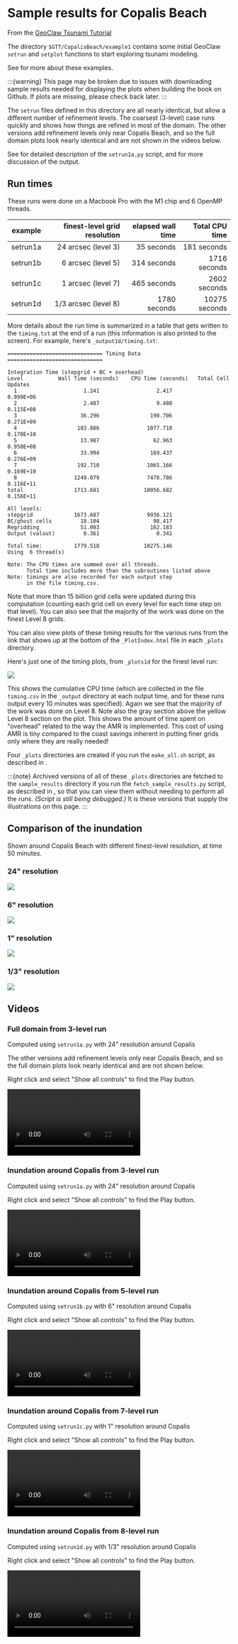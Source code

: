 # Sample results for Copalis Beach

From the
[GeoClaw Tsunami Tutorial](https://rjleveque.github.io/geoclaw_tsunami_tutorial)

The directory `$GTT/CopalisBeach/example1`
contains some initial GeoClaw `setrun` and `setplot` functions to start
exploring tsunami modeling.

See [](README) for more about these examples.

:::{warning}
This page may be broken due to issues with downloading sample results
needed for displaying the plots when building the book on Github.
If plots are missing, please check back later.
:::

The `setrun` files defined in this directory are all nearly identical, but
allow a different number of refinement levels.  The coarsest (3-level) case
runs quickly and shows how things are refined in most of the domain.
The other versions add refinement levels only near Copalis Beach, and so the
full domain plots look nearly identical and are not shown in the videos below.

See [](setrun_description) for detailed description of the `setrun1a.py`
script, and [](output1a_annotated) for more discussion of the output.

## Run times

These runs were done on a Macbook Pro with the M1 chip and 6 OpenMP threads.

|example | finest-level grid resolution | elapsed wall time | Total CPU time |
|---:|---:|---:|---:|
|setrun1a |24 arcsec  (level 3)| 35 seconds | 181 seconds |
|setrun1b | 6 arcsec  (level 5)| 314 seconds | 1716 seconds |
|setrun1c | 1 arcsec  (level 7)| 465 seconds | 2602 seconds |
|setrun1d | 1/3 arcsec  (level 8)| 1780 seconds | 10275 seconds |

More details about the run time is summarized in a table that gets written
to the `timing.txt` at the end of a run (this information is also printed
to the screen).  For example, here's `_output1d/timing.txt`:


    ============================== Timing Data ==============================

    Integration Time (stepgrid + BC + overhead)
    Level           Wall Time (seconds)    CPU Time (seconds)   Total Cell Updates
      1                     1.241                  2.417            0.999E+06
      2                     2.487                  9.488            0.115E+08
      3                    36.296                190.706            0.271E+09
      4                   183.886               1077.718            0.170E+10
      5                    13.987                 62.963            0.950E+08
      6                    33.994                169.437            0.276E+09
      7                   192.710               1065.166            0.169E+10
      8                  1249.079               7478.786            0.116E+11
    total                1713.681              10056.682            0.156E+11

    All levels:
    stepgrid             1673.687               9936.121    
    BC/ghost cells         18.104                 98.417
    Regridding             51.003                162.183  
    Output (valout)         0.361                  0.341  

    Total time:          1779.518              10275.146  
    Using  6 thread(s)

    Note: The CPU times are summed over all threads.
          Total time includes more than the subroutines listed above
    Note: timings are also recorded for each output step
          in the file timing.csv.

Note that more than 15 billion grid cells were updated during this computation
(counting each grid cell on every level for each time step on that level).
You can also see that the majority of the work was done on the finest Level 8
grids.

You can also view plots of these timing results for the
various runs from the link that shows up at the
bottom of the `_PlotIndex.html` file in each `_plots` directory.

Here's just one of the timing plots, from `_plots1d` for the finest level run:

![](./sample_results/_plots1d/timing_figures/timing_CumCPUTime.png)

This shows the cumulative CPU time (which are collected in
the file `timing.csv` in the `_output` directory at each output time, and
for these runs output every 10 minutes was specified).  Again we see that
the majority of the work was done on Level 8.  Note also the gray section
above the yellow Level 8 section on the plot.  This shows the amount of time
spent on "overhead" related to the way the AMR is implemented.  This cost
of using AMR is tiny compared to the coast savings inherent in putting finer
grids only where they are really needed!


Four `_plots` directories are created if you run the `make_all.sh` script,
as described in [](README).

:::{note}
Archived versions of all of these `_plots` directories are fetched to the
`sample_results` directory if you run the `fetch_sample_results.py` script,
as described in [](README), so that you can view them without needing to
perform all the runs. *(Script is still being debugged.)*
It is these versions that supply the illustrations on this page.
:::


## Comparison of the inundation

Shown around Copalis Beach with different finest-level resolution,
at time 50 minutes.

### 24" resolution

![](./sample_results/_plots1a/frame0005fig1.png)

### 6" resolution

![](./sample_results/_plots1b/frame0005fig1.png)


### 1" resolution

![](./sample_results/_plots1c/frame0005fig1.png)

### 1/3" resolution

![](./sample_results/_plots1d/frame0005fig1.png)


## Videos


### Full domain from 3-level run

Computed using  `setrun1a.py` with 24" resolution around Copalis

The other versions add refinement levels only near Copalis Beach, and so the
full domain plots look nearly identical and are not shown below.

Right click and select "Show all controls" to find the Play button.

![](./sample_results/_plots1a/movie_fig0.mp4)

### Inundation around Copalis from 3-level run

Computed using  `setrun1a.py` with 24" resolution around Copalis

Right click and select "Show all controls" to find the Play button.

![](./sample_results/_plots1a/movie_fig1.mp4)



### Inundation around Copalis from 5-level run

Computed using  `setrun1b.py` with 6" resolution around Copalis

Right click and select "Show all controls" to find the Play button.

![](./sample_results/_plots1b/movie_fig1.mp4)



### Inundation around Copalis from 7-level run

Computed using  `setrun1c.py` with 1" resolution around Copalis

Right click and select "Show all controls" to find the Play button.

![](./sample_results/_plots1c/movie_fig1.mp4)



### Inundation around Copalis from 8-level run

Computed using  `setrun1d.py` with 1/3" resolution around Copalis

Right click and select "Show all controls" to find the Play button.

![](./sample_results/_plots1d/movie_fig1.mp4)
